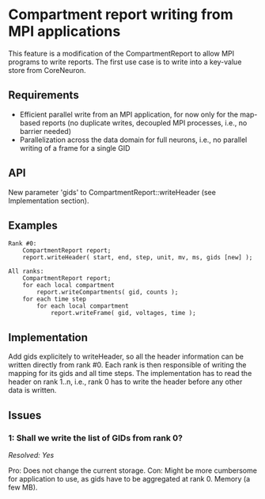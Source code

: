 Compartment report writing from MPI applications
============

This feature is a modification of the CompartmentReport to allow MPI
programs to write reports. The first use case is to write into a
key-value store from CoreNeuron.

## Requirements

* Efficient parallel write from an MPI application, for now only for the
  map-based reports (no duplicate writes, decoupled MPI processes, i.e.,
  no barrier needed)
* Parallelization across the data domain for full neurons, i.e., no
  parallel writing of a frame for a single GID

## API

New parameter 'gids' to CompartmentReport::writeHeader (see
Implementation section).

## Examples

    Rank #0:
        CompartmentReport report;
        report.writeHeader( start, end, step, unit, mv, ms, gids [new] );

    All ranks:
        CompartmentReport report;
        for each local compartment
            report.writeCompartments( gid, counts );
        for each time step
            for each local compartment
                report.writeFrame( gid, voltages, time );


## Implementation

Add gids explicitely to writeHeader, so all the header information can
be written directly from rank #0. Each rank is then responsible of
writing the mapping for its gids and all time steps. The implementation
has to read the header on rank 1..n, i.e., rank 0 has to write the
header before any other data is written.

## Issues

### 1: Shall we write the list of GIDs from rank 0?

_Resolved: Yes_

Pro: Does not change the current storage.
Con: Might be more cumbersome for application to use, as gids have to be
  aggregated at rank 0. Memory (a few MB).
